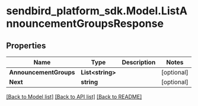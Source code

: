 
# sendbird_platform_sdk.Model.ListAnnouncementGroupsResponse

## Properties

Name | Type | Description | Notes
------------ | ------------- | ------------- | -------------
**AnnouncementGroups** | **List&lt;string&gt;** |  | [optional] 
**Next** | **string** |  | [optional] 

[[Back to Model list]](../README.md#documentation-for-models)
[[Back to API list]](../README.md#documentation-for-api-endpoints)
[[Back to README]](../README.md)

